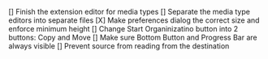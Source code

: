 [] Finish the extension editor for media types
[] Separate the media type editors into separate files
[X] Make preferences dialog the correct size and enforce minimum height
[] Change Start Organinizatino button into 2 buttons: Copy and Move
[] Make sure Bottom Button and Progress Bar are always visible
[] Prevent source from reading from the destination
